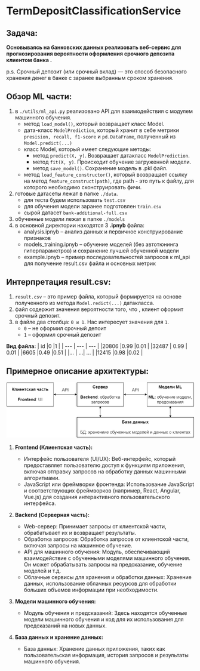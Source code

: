 # TermDepositClassificationService

## Задача:
**Основываясь на банковских данных реализовать веб-сервис для прогнозирования вероятности оформления срочного депозита клиентом банка .**

p.s. Срочный депозит (или срочный вклад) — это способ безопасного хранения денег в банке с заранее выбранным сроком хранения.

## Обзор ML части:
1. в ```./utils/ml_api.py``` реализовано API для взаимодействия с модулем машинного обучения.
    - метод ```load_model()```, который возвращает класс Model.
    - дата-класс ```ModelPrediction```, который хранит в себе метрики ```presision, recall, f1-score``` и ```pd.DataFrame```, полученный из ```Model.predict(...)```
    - класс Model, который имеет следующие методы:
        - метод ```predict(X, y)```. Возвращает датакласс ```ModelPrediction```.
        - метод ```fit(X, y)```. Происходит обучение загруженной модели.
        - метод ```save_model()```. Сохранение модель в .pkl файл.
    - метод ```load_feature_constructor()```, который возвращает ссылку на метод ```feature_construct(path)```, где path - это путь к файлу, для которого необходимо сконструировать фичи. 
3. готовые датасеты лежат в папке ```./data```.
    - для теста будем использовать ```test.csv```
    - для обучения модели заранее подготовлен ```train.csv```
    - сырой датасет ```bank-additional-full.csv```
4. обученные модели лежат в папке ```./models```
5. в основной директории находятся 3 **.ipnyb** файла:
    - analysis.ipnyb – анализ данных и первичное конструирование признаков
    - models_training.ipnyb – обучение моделей (без автотюнинга гиперпараметров) и сохранение лучшей обученной модели
    - example.ipnyb – пример последовательностей запросов к ml_api для получение result.csv файла и основных метрик
## Интерпретация result.csv:
1. ```result.csv``` – это пример файла, который формируется на основе полученного из метода ```Model.redict(...)``` датакласса.
2. файл содержит значения вероятности того, что , клиент оформит срочный депозит.
3. в файле два столбца: ```0 и 1```. Нас интересует значения для ```1```.
    - ```0``` – не оформил срочный депоит
    - ```1``` – оформил срочный депозит

**Вид файла:**
| id |0  |1  |
| --- | --- | --- |
|20806  |0.99  |0.01  |
|32487  | 0.99 | 0.01 |
|6605  |0.49  |0.51  |
|...  | ...| ... |
|12415  |0.98  |0.02  |

## Примерное описание архитектуры:
![plot](./data/img/архитектура.png)

1. **Frontend (Клиентская часть):**
    - Интерфейс пользователя (UI/UX): Веб-интерфейс, который предоставляет пользователю доступ к функциям приложения, включая отправку запросов на обработку данных машинными алгоритмами.
    - JavaScript или фреймворки фронтенда: Использование JavaScript и соответствующих фреймворков (например, React, Angular, Vue.js) для создания интерактивного пользовательского интерфейса.
    
2. **Backend (Серверная часть):**
    - Web-сервер: Принимает запросы от клиентской части, обрабатывает их и возвращает результаты.
    - Обработка запросов: Обработка запросов от клиентской части, включая запросы на машинное обучение.
    - API для машинного обучения: Модуль, обеспечивающий взаимодействие с обученными моделями машинного обучения. Он может обрабатывать запросы на предсказание, обучение моделей и т.д.
    - Облачные сервисы для хранения и обработки данных: Хранение данных, использование облачных ресурсов для обработки больших объемов информации при необходимости.
    
3. **Модели машинного обучения:**
    - Модуль обучения и предсказаний: Здесь находятся обученные модели машинного обучения и код для их использования для предсказаний на новых данных.
    
4. **База данных и хранение данных:**
    - База данных: Хранение данных приложения, таких как пользовательская информация, история запросов и результаты машинного обучения.


